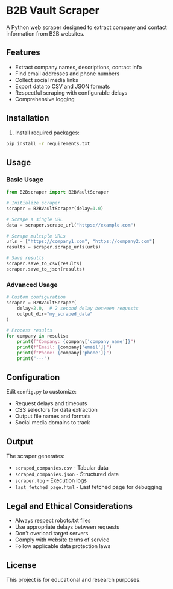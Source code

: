 # B2B Vault Scraper

A Python web scraper designed to extract company and contact information from B2B websites.

## Features

- Extract company names, descriptions, contact info
- Find email addresses and phone numbers
- Collect social media links
- Export data to CSV and JSON formats
- Respectful scraping with configurable delays
- Comprehensive logging

## Installation

1. Install required packages:
```bash
pip install -r requirements.txt
```

## Usage

### Basic Usage

```python
from B2Bscraper import B2BVaultScraper

# Initialize scraper
scraper = B2BVaultScraper(delay=1.0)

# Scrape a single URL
data = scraper.scrape_url("https://example.com")

# Scrape multiple URLs
urls = ["https://company1.com", "https://company2.com"]
results = scraper.scrape_urls(urls)

# Save results
scraper.save_to_csv(results)
scraper.save_to_json(results)
```

### Advanced Usage

```python
# Custom configuration
scraper = B2BVaultScraper(
    delay=2.0,  # 2 second delay between requests
    output_dir="my_scraped_data"
)

# Process results
for company in results:
    print(f"Company: {company['company_name']}")
    print(f"Email: {company['email']}")
    print(f"Phone: {company['phone']}")
    print("---")
```

## Configuration

Edit `config.py` to customize:
- Request delays and timeouts
- CSS selectors for data extraction
- Output file names and formats
- Social media domains to track

## Output

The scraper generates:
- `scraped_companies.csv` - Tabular data
- `scraped_companies.json` - Structured data
- `scraper.log` - Execution logs
- `last_fetched_page.html` - Last fetched page for debugging

## Legal and Ethical Considerations

- Always respect robots.txt files
- Use appropriate delays between requests
- Don't overload target servers
- Comply with website terms of service
- Follow applicable data protection laws

## License

This project is for educational and research purposes.
